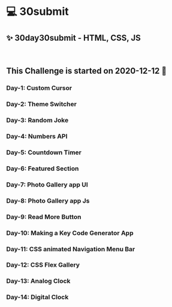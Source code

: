 # 💻 30submit

## ✨ 30day30submit - HTML, CSS, JS

<br />

## This Challenge is started on 2020-12-12 📅

### Day-1: Custom Cursor
### Day-2: Theme Switcher
### Day-3: Random Joke
### Day-4: Numbers API
### Day-5: Countdown Timer
### Day-6: Featured Section
### Day-7: Photo Gallery app UI
### Day-8: Photo Gallery app Js
### Day-9: Read More Button
### Day-10: Making a Key Code Generator App
### Day-11: CSS animated Navigation Menu Bar
### Day-12: CSS Flex Gallery
### Day-13: Analog Clock
### Day-14: Digital Clock

